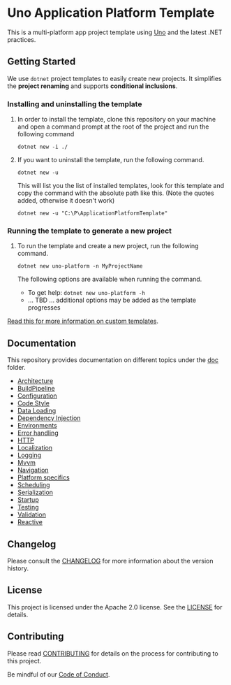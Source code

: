 ﻿# Uno Application Platform Template

This is a multi-platform app project template using [Uno](https://github.com/unoplatform/uno) and the latest .NET practices.

## Getting Started

We use `dotnet` project templates to easily create new projects. It simplifies the **project renaming** and supports **conditional inclusions**.

### Installing and uninstalling the template

1. In order to install the template, clone this repository on your machine and open a command prompt at the root of the project and run the following command

   `dotnet new -i ./`


1. If you want to uninstall the template, run the following command.

    `dotnet new -u`

    This will list you the list of installed templates, look for this template and copy the command with the absolute path like this. (Note the quotes added, otherwise it doesn't work)

    `dotnet new -u "C:\P\ApplicationPlatformTemplate"`

### Running the template to generate a new project

1. To run the template and create a new project, run the following command.

    `dotnet new uno-platform -n MyProjectName`

    The following options are available when running the command.

    - To get help: `dotnet new uno-platform -h`
    - ... TBD ...  additional options may be added as the template progresses

[Read this for more information on custom templates](https://docs.microsoft.com/en-us/dotnet/core/tools/custom-templates).

## Documentation

This repository provides documentation on different topics under the [doc](doc/) folder.

- [Architecture](doc/Architecture.md)
- [BuildPipeline](doc/BuildPipeline.md)
- [Configuration](doc/Configuration.md)
- [Code Style](doc/CodeStyle.md)
- [Data Loading](doc/DataLoading.md)
- [Dependency Injection](doc/DependencyInjection.md)
- [Environments](doc/Environments.md)
- [Error handling](doc/ErrorHandling.md)
- [HTTP](doc/HTTP.md)
- [Localization](doc/Localization.md)
- [Logging](doc/Logging.md)
- [Mvvm](doc/Mvvm.md)
- [Navigation](doc/Navigation.md)
- [Platform specifics](doc/PlatformSpecifics.md)
- [Scheduling](doc/Scheduling.md)
- [Serialization](doc/Serialization.md)
- [Startup](doc/Startup.md)
- [Testing](doc/Testing.md)
- [Validation](doc/Validation.md)
- [Reactive](doc/Reactive.md)

## Changelog

Please consult the [CHANGELOG](CHANGELOG.md) for more information about the version history.

## License

This project is licensed under the Apache 2.0 license. See the [LICENSE](LICENSE) for details.

## Contributing

Please read [CONTRIBUTING](CONTRIBUTING.md) for details on the process for contributing to this project.

Be mindful of our [Code of Conduct](CODE_OF_CONDUCT.md).
